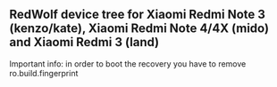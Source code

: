 ## RedWolf device tree for Xiaomi Redmi Note 3 (kenzo/kate), Xiaomi Redmi Note 4/4X (mido) and Xiaomi Redmi 3 (land)

Important info:
in order to boot the recovery you have to remove ro.build.fingerprint 
